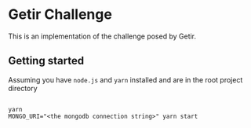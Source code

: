 # Getir Challenge

This is an implementation of the challenge posed by Getir.

## Getting started

Assuming you have `node.js` and `yarn` installed and are in the root project directory

```

yarn
MONGO_URI="<the mongodb connection string>" yarn start

```